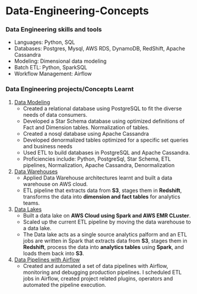 # Data-Engineering-Concepts

### Data Engineering skills and tools
* Languages: Python, SQL
*  Databases: Postgres, Mysql, AWS RDS, DynamoDB, RedShift, Apache Cassandra
* Modeling: Dimensional data modeling
* Batch ETL: Python, SparkSQL
* Workflow Management: Airflow

### Data Engineering projects/Concepts Learnt
1. [Data Modeling](https://github.com/srujanreddyj/data-engineering-concepts/tree/master/Postgres-cassandra)
   * Created a relational database using PostgreSQL to fit the diverse needs of data consumers.
   * Developed a Star Schema database using optimized definitions of Fact and Dimension tables. Normalization of tables.
   * Created a nosql database using Apache Cassandra 
   * Developed denormalized tables optimized for a specific set queries and business needs
   * Used ETL to build databases in PostgreSQL and Apache Cassandra.
   * Proficiencies include: Python, PostgreSql, Star Schema, ETL pipelines, Normalization, Apache Cassandra, Denormalization
2. [Data Warehouses](https://github.com/srujanreddyj/data-engineering-concepts/tree/master/datawarehouse)
   * Applied Data Warehouse architectures learnt and built a data warehouse on AWS cloud. 
   * ETL pipeline that extracts data from **S3**, stages them in **Redshift**, transforms the data into **dimension and fact tables** for analytics teams.
3. [Data Lakes](https://github.com/srujanreddyj/data-engineering-concepts/tree/master/Datalake)
   * Built a data lake on **AWS Cloud using Spark and AWS EMR CLuster**. 
   * Scaled up the current ETL pipeline by moving the data warehouse to a data lake.
   * The Data lake acts as a single source analytics palform and an ETL jobs are written in Spark that extracts data from **S3**, stages them in **Redshift**, process the data into **analytics tables** using **Spark**, and loads them back into **S3**.
4. [Data Pipelines with Airflow](https://github.com/srujanreddyj/data-engineering-concepts/tree/master/airflow)
   * Created and automated a set of data pipelines with Airflow, monitoring and debugging production pipelines. I scheduled ETL jobs in Airflow, created project related  plugins, operators and automated the pipeline execution.

